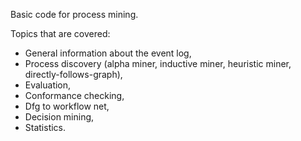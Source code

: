 Basic code for process mining.

Topics that are covered:
* General information about the event log,
* Process discovery (alpha miner, inductive miner, heuristic miner, directly-follows-graph),
* Evaluation,
* Conformance checking,
* Dfg to workflow net,
* Decision mining,
* Statistics.
